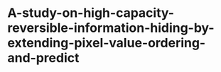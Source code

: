 # A-study-on-high-capacity-reversible-information-hiding-by-extending-pixel-value-ordering-and-predict